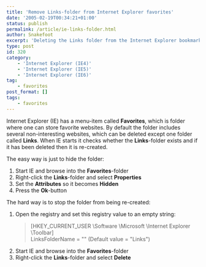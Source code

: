 ```yaml
---
title: 'Remove Links-folder from Internet Explorer favorites'
date: '2005-02-19T00:34:21+01:00'
status: publish
permalink: /article/ie-links-folder.html
author: Snakefoot
excerpt: 'Deleting the Links folder from the Internet Explorer bookmarks.'
type: post
id: 320
category:
    - 'Internet Explorer (IE4)'
    - 'Internet Explorer (IE5)'
    - 'Internet Explorer (IE6)'
tag:
    - favorites
post_format: []
tags:
    - favorites
---
```

Internet Explorer (IE) has a menu-item called **Favorites**, which is folder where one can store favorite websites. By default the folder includes several non-interesting websites, which can be deleted except one folder called **Links**. When IE starts it checks whether the **Links**-folder exists and if it has been deleted then it is re-created.  
  
 The easy way is just to hide the folder:

1. Start IE and browse into the **Favorites**-folder
2. Right-click the **Links**-folder and select **Properties**
3. Set the **Attributes** so it becomes **Hidden**
4. Press the **Ok**-button
 
 The hard way is to stop the folder from being re-created:
1. Open the registry and set this registry value to an empty string:
   > \[HKEY\_CURRENT\_USER \\Software \\Microsoft \\Internet Explorer \\Toolbar\]  
   > LinksFolderName = "" (Default value = "Links")
2. Start IE and browse into the **Favorites**-folder
3. Right-click the **Links**-folder and select **Delete**
